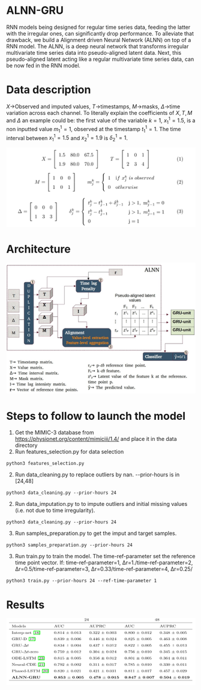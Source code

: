 # ALNN-GRU
RNN models being designed for regular time series data, feeding the latter with the irregular ones, can significantly drop performance. To alleviate that drawback, we build a Alignment driven Neural Network (ALNN) on top of a RNN model. The ALNN, is a deep neural network that transforms irregular multivariate time series data into pseudo-aligned latent data. Next, this pseudo-aligned latent acting like a regular multivariate time series data, can be now fed in the RNN model.

# Data description
$X$->Observed and imputed values, $T$->timestamps, $M$->masks, $\Delta$->time variation across each channel.
To literally explain the coefficients of $X,T,M$ and $\Delta$ an example could be: the first value of the variable $k=1$, $x^1_1=1.5$, is a non inputted value $m^1_1=1$, observed at the timestamp $t^1_1=1$. The time interval between $x^1_1=1.5$ and $x^1_2=1.9$ is $\delta^1_2=1$.

![](assets/nzamba9.png)

# Architecture
![](assets/architecture.jpg)

# Steps to follow to launch the model
1. Get the MIMIC-3 database from https://physionet.org/content/mimiciii/1.4/ and place it in the data directory 
2. Run features_selection.py for data selection
```
python3 features_selection.py 
```
2. Run data_cleaning.py to replace outliers by nan. --prior-hours is in [24,48]
```
python3 data_cleaning.py --prior-hours 24
```
2. Run data_imputation.py to to impute outliers and initial missing values (i.e. not due to time irregularity).
```
python3 data_cleaning.py --prior-hours 24
```
3. Run samples_preparation.py to get the imput and target samples.
```
python3 samples_preparation.py --prior-hours 24
```
3. Run train.py to train the model. The time-ref-parameter set the reference time point vector. If: time-ref-parameter=1, Δr=1./time-ref-parameter=2, Δr=0.5/time-ref-parameter=3, Δr=0.33/time-ref-parameter=4, Δr=0.25/
```
python3 train.py --prior-hours 24 --ref-time-parameter 1
```


# Results 
![](assets/nzamba10.png)




